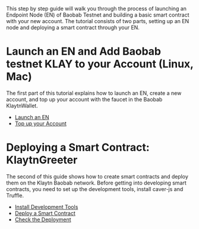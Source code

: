 This step by step guide will walk you through the process of launching an Endpoint Node (EN) of Baobab Testnet and building a basic smart contract with your new account. The tutorial consists of two parts, setting up an EN node and deploying a smart contract through your EN. 

# Launch an EN and Add Baobab testnet KLAY to your Account (Linux, Mac)

The first part of this tutorial explains how to launch an EN, create a new account, and top up your account with the faucet in the Baobab KlaytnWallet.

* [Launch an EN](./quick_start/launch_en.md)
* [Top up your Account](./quick_start/charge_klay.md)

# Deploying a Smart Contract: KlaytnGreeter

The second of this guide shows how to create smart contracts and deploy them on the Klaytn Baobab network.
Before getting into developing smart contracts, you need to set up the development tools, install caver-js and Truffle.

* [Install Development Tools](./quick_start/prerequisites.md)
* [Deploy a Smart Contract](./quick_start/deploy_sc.md)
* [Check the Deployment](./quick_start/check.md)
